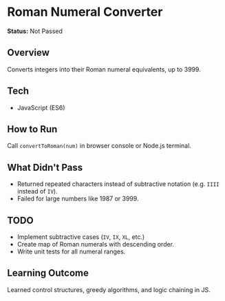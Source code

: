 # Roman Numeral Converter

**Status:** Not Passed

## Overview
Converts integers into their Roman numeral equivalents, up to 3999.

## Tech
- JavaScript (ES6)

## How to Run
Call `convertToRoman(num)` in browser console or Node.js terminal.

## What Didn't Pass
- Returned repeated characters instead of subtractive notation (e.g. `IIII` instead of `IV`).
- Failed for large numbers like 1987 or 3999.

## TODO
- Implement subtractive cases (`IV`, `IX`, `XL`, etc.)
- Create map of Roman numerals with descending order.
- Write unit tests for all numeral ranges.

## Learning Outcome
Learned control structures, greedy algorithms, and logic chaining in JS.
